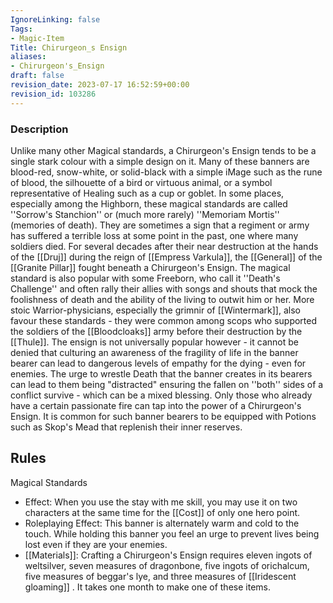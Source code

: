 ```yaml
---
IgnoreLinking: false
Tags:
- Magic-Item
Title: Chirurgeon_s Ensign
aliases:
- Chirurgeon's_Ensign
draft: false
revision_date: 2023-07-17 16:52:59+00:00
revision_id: 103286
---
```


### Description
Unlike many other Magical standards, a Chirurgeon's Ensign tends to be a single stark colour with a simple design on it. Many of these banners are blood-red, snow-white, or solid-black with a simple iMage such as the rune of blood, the silhouette of a bird or virtuous animal, or a symbol representative of Healing such as a cup or goblet. In some places, especially among the Highborn, these magical standards are called ''Sorrow's Stanchion'' or (much more rarely) ''Memoriam Mortis'' (memories of death). They are sometimes a sign that a regiment or army has suffered a terrible loss at some point in the past, one where many soldiers died. For several decades after their near destruction at the hands of the [[Druj]] during the reign of [[Empress Varkula]], the [[General]] of the [[Granite Pillar]] fought beneath a Chirurgeon's Ensign.
The magical standard is also popular with some Freeborn, who call it ''Death's Challenge'' and often rally their allies with songs and shouts that mock the foolishness of death and the ability of the living to outwit him or her. More stoic Warrior-physicians, especially the grimnir of [[Wintermark]], also favour these standards - they were common among scops who supported the soldiers of the [[Bloodcloaks]] army before their destruction by the [[Thule]]. The ensign is not universally popular however - it cannot be denied that culturing an awareness of the fragility of life in the banner bearer can lead to dangerous levels of empathy for the dying - even for enemies. The urge to wrestle Death that the banner creates in its bearers can lead to them being "distracted" ensuring the fallen on ''both'' sides of a conflict survive - which can be a mixed blessing.
Only those who already have a certain passionate fire can tap into the power of a Chirurgeon's Ensign. It is common for such banner bearers to be equipped with Potions such as Skop's Mead that replenish their inner reserves.
## Rules
Magical Standards
* Effect: When you use the stay with me skill, you may use it on two characters at the same time for the [[Cost]] of only one hero point.
* Roleplaying Effect: This banner is alternately warm and cold to the touch. While holding this banner you feel an urge to prevent lives being lost even if they are your enemies.
* [[Materials]]: Crafting a Chirurgeon's Ensign requires eleven ingots of weltsilver, seven measures of dragonbone, five ingots of orichalcum, five measures of beggar's lye, and three measures of [[Iridescent gloaming]] . It takes one month to make one of these items.